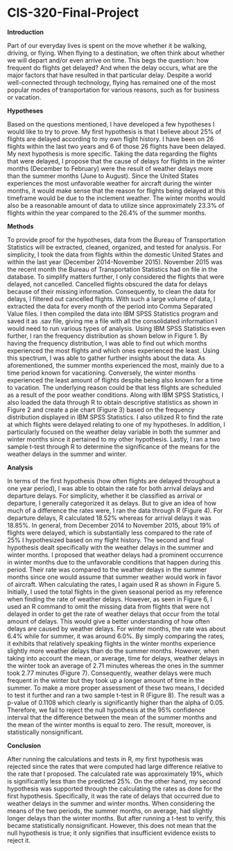 # CIS-320-Final-Project

<b>Introduction</b> <p>
Part of our everyday lives is spent on the move whether it be walking, driving, or flying. When flying to a destination, we often think about whether we will depart and/or even arrive on time. This begs the question: how frequent do flights get delayed? And when the delay occurs, what are the major factors that have resulted in that particular delay. Despite a world well-connected through technology, flying has remained one of the most popular modes of transportation for various reasons, such as for business or vacation.

<b>Hypotheses</b> <p>
Based on the questions mentioned, I have developed a few hypotheses I would like to try to prove. My first hypothesis is that I believe about 25% of flights are delayed according to my own flight history. I have been on 26 flights within the last two years and 6 of those 26 flights have been delayed. My next hypothesis is more specific. Taking the data regarding the flights that were delayed, I propose that the cause of delays for flights in the winter months (December to February) were the result of weather delays more than the summer months (June to August). Since the United States experiences the most unfavorable weather for aircraft during the winter months, it would make sense that the reason for flights being delayed at this timeframe would be due to the inclement weather. The winter months would also be a reasonable amount of data to utilize since approximately 23.3% of flights within the year compared to the 26.4% of the summer months.

<b>Methods</b><p>
To provide proof for the hypotheses, data from the Bureau of Transportation Statistics will be extracted, cleaned, organized, and tested for analysis. For simplicity, I took the data from flights within the domestic United States and within the last year (December 2014-November 2015). November 2015 was the recent month the Bureau of Transportation Statistics had on file in the database. To simplify matters further, I only considered the flights that were delayed, not cancelled. Cancelled flights obscured the data for delays because of their missing information. Consequently, to clean the data for delays, I filtered out cancelled flights.  With such a large volume of data, I extracted the data for every month of the period into Comma Separated Value files. I then compiled the data into IBM SPSS Statistics program and saved it as .sav file, giving me a file with all the consolidated information I would need to run various types of analysis. Using IBM SPSS Statistics even further, I ran the frequency distribution as shown below in Figure 1. By having the frequency distribution, I was able to find out which months experienced the most flights and which ones experienced the least. Using this spectrum, I was able to gather further insights about the data. As aforementioned, the summer months experienced the most, mainly due to a time period known for vacationing. Conversely, the winter months experienced the least amount of flights despite being also known for a time to vacation. The underlying reason could be that less flights are scheduled as a result of the poor weather conditions. Along with IBM SPSS Statistics, I also loaded the data through R to obtain descriptive statistics as shown in Figure 2 and create a pie chart (Figure 3) based on the frequency distribution displayed in IBM SPSS Statistics. I also utilized R to find the rate at which flights were delayed relating to one of my hypotheses. In addition, I particularly focused on the weather delay variable in both the summer and winter months since it pertained to my other hypothesis. Lastly, I ran a two sample t-test through R to determine the significance of the means for the weather delays in the summer and winter.

<b>Analysis</b><p>
In terms of the first hypothesis (how often flights are delayed throughout a one year period), I was able to obtain the rate for both arrival delays and departure delays. For simplicity, whether it be classified as arrival or departure, I generally categorized it as delays. But to give an idea of how much of a difference the rates were, I ran the data through R (Figure 4). For departure delays, R calculated 18.52% whereas for arrival delays it was 18.85%. In general, from December 2014 to November 2015, about 19% of flights were delayed, which is substantially less compared to the rate of 25% I hypothesized based on my flight history. 
The second and final hypothesis dealt specifically with the weather delays in the summer and winter months. I proposed that weather delays had a prominent occurrence in winter months due to the unfavorable conditions that happen during this period. Their rate was compared to the weather delays in the summer months since one would assume that summer weather would work in favor of aircraft. When calculating the rates, I again used R as shown in Figure 5. Initially, I used the total flights in the given seasonal period as my reference when finding the rate of weather delays. However, as seen in Figure 6, I used an R command to omit the missing data from flights that were not delayed in order to get the rate of weather delays that occur from the total amount of delays. This would give a better understanding of how often delays are caused by weather delays. For winter months, the rate was about 6.4% while for summer, it was around 6.0%. By simply comparing the rates, it exhibits that relatively speaking flights in the winter months experience slightly more weather delays than do the summer months. However, when taking into account the mean, or average, time for delays, weather delays in the winter took an average of 2.71 minutes whereas the ones in the summer took 2.77 minutes (Figure 7). Consequently, weather delays were much frequent in the winter but they took up a longer amount of time in the summer. To make a more proper assessment of these two means, I decided to test it further and ran a two sample t-test in R (Figure 8). The result was a p-value of 0.1108 which clearly is significantly higher than the alpha of 0.05. Therefore, we fail to reject the null hypothesis at the 95% confidence interval that the difference between the mean of the summer months and the mean of the winter months is equal to zero. The result, moreover, is statistically nonsignificant.

<b>Conclusion</b><p>
After running the calculations and tests in R, my first hypothesis was rejected since the rates that were computed had large difference relative to the rate that I proposed. The calculated rate was approximately 19%, which is significantly less than the predicted 25%. On the other hand, my second hypothesis was supported through the calculating the rates as done for the first hypothesis. Specifically, it was the rate of delays that occurred due to weather delays in the summer and winter months. When considering the means of the two periods, the summer months, on average, had slightly longer delays than the winter months. But after running a t-test to verify, this became statistically nonsignificant. However, this does not mean that the null hypothesis is true; it only signifies that insufficient evidence exists to reject it.
